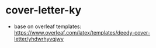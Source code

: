 # cover-letter-ky
- base on overleaf templates: https://www.overleaf.com/latex/templates/deedy-cover-letter/yhdwrhyvqjwy